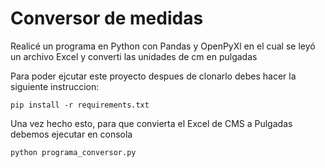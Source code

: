 # Conversor de medidas
Realicé un programa en Python con Pandas y OpenPyXl en el cual se leyó un archivo Excel y converti las unidades de cm en pulgadas

Para poder ejcutar este proyecto despues de clonarlo debes hacer la siguiente instruccion:

```
pip install -r requirements.txt
````
Una vez hecho esto, para que convierta el Excel de CMS a Pulgadas debemos ejecutar en consola

```
python programa_conversor.py
```
